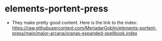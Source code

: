 # elements-portent-press
- They make pretty good content. Here is the link to the index: https://raw.githubusercontent.com/MeriadarGoblin/elements-portent-press/main/major-arcana/oranas-expanded-spellbook.index

